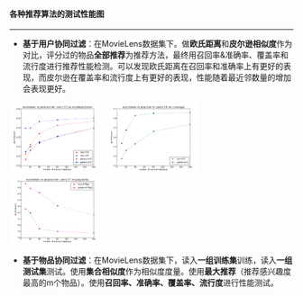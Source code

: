 #### 各种推荐算法的测试性能图
---

* **基于用户协同过滤**：在MovieLens数据集下。做**欧氏距离**和**皮尔逊相似度**作为对比，评分过的物品**全部推荐**为推荐方法，最终用召回率&准确率、覆盖率和流行度进行推荐性能检测。可以发现欧氏距离在召回率和准确率上有更好的表现，而皮尔逊在覆盖率和流行度上有更好的表现，性能随着最近邻数量的增加会表现更好。

<img width="33%" height="33%" src="https://github.com/persistforever/persistforever.github.io/blob/master/tiny_item/recommendation_system/collaborative_filtering_for_python/result/eurclidean%20vs%20pearson%20for%20users-CF%20on%20recall&precision.png?raw=true">
<img width="33%" height="33%" src="https://github.com/persistforever/persistforever.github.io/blob/master/tiny_item/recommendation_system/collaborative_filtering_for_python/result/eurclidean%20vs%20pearson%20for%20users-CF%20on%20coverage.png?raw=true">
<img width="33%" height="33%" src="https://github.com/persistforever/persistforever.github.io/blob/master/tiny_item/recommendation_system/collaborative_filtering_for_python/result/eurclidean%20vs%20pearson%20for%20users-CF%20on%20popularity.png?raw=true">

* **基于物品协同过滤**：在MovieLens数据集下，读入**一组训练集**训练，读入**一组测试集**测试。使用**集合相似度**作为相似度度量。使用**最大推荐**（推荐感兴趣度最高的m个物品）。使用**召回率、准确率、覆盖率、流行度**进行性能测试。
